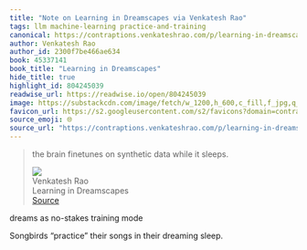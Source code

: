 ```yaml
---
title: "Note on Learning in Dreamscapes via Venkatesh Rao"
tags: llm machine-learning practice-and-training
canonical: https://contraptions.venkateshrao.com/p/learning-in-dreamscapes
author: Venkatesh Rao
author_id: 2300f7be466ae634
book: 45337141
book_title: "Learning in Dreamscapes"
hide_title: true
highlight_id: 804245039
readwise_url: https://readwise.io/open/804245039
image: https://substackcdn.com/image/fetch/w_1200,h_600,c_fill,f_jpg,q_auto:good,fl_progressive:steep,g_auto/https%3A%2F%2Fbucketeer-e05bbc84-baa3-437e-9518-adb32be77984.s3.amazonaws.com%2Fpublic%2Fimages%2Ff139bf53-f5dc-4d6a-a159-4478fe7cd529_1280x1280.png
favicon_url: https://s2.googleusercontent.com/s2/favicons?domain=contraptions.venkateshrao.com
source_emoji: 🌐
source_url: "https://contraptions.venkateshrao.com/p/learning-in-dreamscapes#:~:text=the%20brain%20finetunes,while%20it%20sleeps."
---
```


> the brain finetunes on synthetic data while it sleeps.
> <div class="quoteback-footer"><div class="quoteback-avatar"><img class="mini-favicon" src="https://s2.googleusercontent.com/s2/favicons?domain=contraptions.venkateshrao.com"></div><div class="quoteback-metadata"><div class="metadata-inner"><span style="display:none">FROM:</span><div aria-label="Venkatesh Rao" class="quoteback-author"> Venkatesh Rao</div><div aria-label="Learning in Dreamscapes" class="quoteback-title"> Learning in Dreamscapes</div></div></div><div class="quoteback-backlink"><a target="_blank" aria-label="go to the full text of this quotation" rel="noopener" href="https://contraptions.venkateshrao.com/p/learning-in-dreamscapes#:~:text=the%20brain%20finetunes,while%20it%20sleeps." class="quoteback-arrow"> Source</a></div></div>

dreams as no-stakes training mode

Songbirds “practice” their songs in their dreaming sleep.